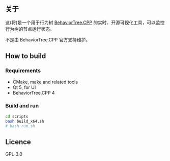 ## 关于

这(将)是一个用于行为树 [BehaviorTree.CPP](https://github.com/BehaviorTree/BehaviorTree.CPP) 的实时、开源可视化工具，可以监控行为树的节点运行状态。

不是由 BehaviorTree.CPP 官方支持维护。


## How to build

### Requirements

- CMake, make and related tools
- Qt 5, for UI
- BehaviorTree.CPP 4

### Build and run

```bash
cd scripts
bash build_x64.sh
# bash run.sh
```


## Licence
GPL-3.0
